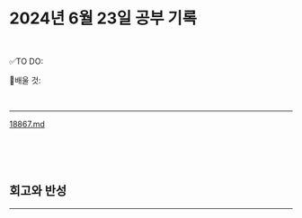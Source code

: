 # 2024년 6월 23일 공부 기록 

<br>

✅TO DO: 




💭배울 것:


<br>

---

[18867.md](..%2F..%2F..%2FAlgorithm%2FSolvedProblem%2F%EB%9E%9C%EB%8D%A4%EB%A7%88%EB%9D%BC%ED%86%A4%2F%EC%BD%94%EC%8A%A4003%2F18867%2F18867.md)

<br><br><br>





## 회고와 반성

---